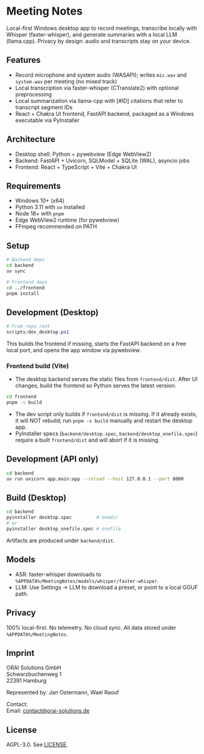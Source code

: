 # Meeting Notes

Local-first Windows desktop app to record meetings, transcribe locally with Whisper (faster-whisper), and generate summaries with a local LLM (llama.cpp). Privacy by design: audio and transcripts stay on your device.

## Features
- Record microphone and system audio (WASAPI); writes `mic.wav` and `system.wav` per meeting (no mixed track)
- Local transcription via faster-whisper (CTranslate2) with optional preprocessing
- Local summarization via llama-cpp with [#ID] citations that refer to transcript segment IDs
- React + Chakra UI frontend, FastAPI backend, packaged as a Windows executable via PyInstaller

## Architecture
- Desktop shell: Python + pywebview (Edge WebView2)
- Backend: FastAPI + Uvicorn, SQLModel + SQLite (WAL), asyncio jobs
- Frontend: React + TypeScript + Vite + Chakra UI

## Requirements
- Windows 10+ (x64)
- Python 3.11 with `uv` installed
- Node 18+ with `pnpm`
- Edge WebView2 runtime (for pywebview)
- FFmpeg recommended on PATH

## Setup
```bash
# Backend deps
cd backend
uv sync

# Frontend deps
cd ../frontend
pnpm install
```

## Development (Desktop)
```powershell
# From repo root
scripts/dev_desktop.ps1
```
This builds the frontend if missing, starts the FastAPI backend on a free local port, and opens the app window via pywebview.

### Frontend build (Vite)

- The desktop backend serves the static files from `frontend/dist`. After UI changes, build the frontend so Python serves the latest version:

```bash
cd frontend
pnpm -s build
```

- The dev script only builds if `frontend/dist` is missing. If it already exists, it will NOT rebuild; run `pnpm -s build` manually and restart the desktop app.
- PyInstaller specs (`backend/desktop.spec`, `backend/desktop_onefile.spec`) require a built `frontend/dist` and will abort if it is missing.

## Development (API only)
```bash
cd backend
uv run uvicorn app.main:app --reload --host 127.0.0.1 --port 8000
```

## Build (Desktop)
```bash
cd backend
pyinstaller desktop.spec         # onedir
# or
pyinstaller desktop_onefile.spec # onefile
```
Artifacts are produced under `backend/dist`.

## Models
- ASR: faster-whisper downloads to `%APPDATA%/MeetingNotes/models/whisper/faster-whisper`.
- LLM: Use Settings → LLM to download a preset, or point to a local GGUF path.

## Privacy
100% local-first. No telemetry. No cloud sync. All data stored under `%APPDATA%/MeetingNotes`.

## Imprint
ORAI Solutions GmbH  
Schwarzbuchenweg 1  
22391 Hamburg

Represented by: Jan Ostermann, Wael Raouf

Contact:   
Email: contact@orai-solutions.de

## License
AGPL-3.0. See [LICENSE](./LICENSE).
